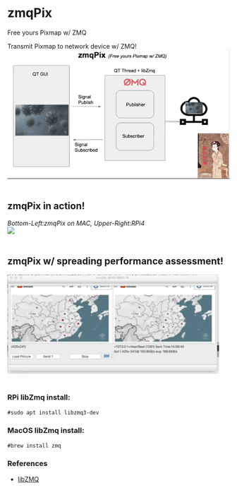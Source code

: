 # zmqPix
Free yours Pixmap w/ ZMQ

Transmit Pixmap to network device w/ ZMQ!
<br/>
<img src="gif/zmqPix 2019COV.gif" width="640"/>
<br/><br/>

## zmqPix in action!<br/>
_Bottom-Left:zmqPix on MAC, Upper-Right:RPi4_<br/>
<img src="gif/zmqPix0124.gif" width="480"/>
<br/><br/>

## zmqPix w/ spreading performance assessment!<br/>
<img src="gif/zmqPix2019cov.gif" width="480"/>
<br/><br/>

### RPi libZmq install:
    #sudo apt install libzmq3-dev

### MacOS libZmq install:
    #brew install zmq


### References
  - [libZMQ](https://github.com/zeromq/libzmq )
  
